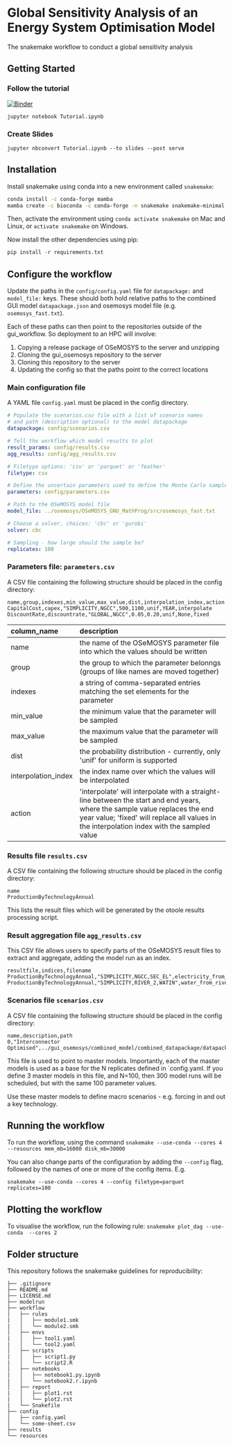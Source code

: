 # Global Sensitivity Analysis of an Energy System Optimisation Model

The snakemake workflow to conduct a global sensitivity analysis

## Getting Started

### Follow the tutorial

[![Binder](https://mybinder.org/badge_logo.svg)](https://mybinder.org/v2/gh/KTH-dESA/esom_gsa/envs?labpath=Tutorial.ipynb)

    jupyter notebook Tutorial.ipynb

### Create Slides

    jupyter nbconvert Tutorial.ipynb --to slides --post serve

## Installation

Install snakemake using conda into a new environment called `snakemake`:

```bash
conda install -c conda-forge mamba
mamba create -c bioconda -c conda-forge -n snakemake snakemake-minimal pandas
```

Then, activate the environment using `conda activate snakemake` on Mac and Linux, or `activate snakemake` on Windows.

Now install the other dependencies using pip:

```python
pip install -r requirements.txt
```

## Configure the workflow

Update the paths in the `config/config.yaml` file for `datapackage:` and `model_file:` keys. These should both hold relative paths to the combined GUI model `datapackage.json` and osemosys model file (e.g. `osemosys_fast.txt`).

Each of these paths can then point to the repositories outside of the gui_workflow. So deployment to an HPC will involve:

1. Copying a release package of OSeMOSYS to the server and unzipping
2. Cloning the gui_osemosys repository to the server
3. Cloning this repository to the server
4. Updating the config so that the paths point to the correct locations

### Main configuration file

A YAML file `config.yaml` must be placed in the config directory.

```yaml
# Populate the scenarios.csv file with a list of scenario names
# and path (description optional) to the model datapackage
datapackage: config/scenarios.csv

# Tell the workflow which model results to plot
result_params: config/results.csv
agg_results: config/agg_results.csv

# Filetype options: 'csv' or 'parquet' or 'feather'
filetype: csv

# Define the uncertain parameters used to define the Monte Carlo sample
parameters: config/parameters.csv

# Path to the OSeMOSYS model file
model_file: ../osemosys/OSeMOSYS_GNU_MathProg/src/osemosys_fast.txt

# Choose a solver, choices: 'cbc' or 'gurobi'
solver: cbc

# Sampling - how large should the sample be?
replicates: 100
```

### Parameters file: `parameters.csv`

A CSV file containing the following structure should be placed in the config directory:

```csv
name,group,indexes,min_value,max_value,dist,interpolation_index,action
CapitalCost,capex,"SIMPLICITY,NGCC",500,1100,unif,YEAR,interpolate
DiscountRate,discountrate,"GLOBAL,NGCC",0.05,0.20,unif,None,fixed
```

column_name | description
:-- | :--
name | the name of the OSeMOSYS parameter file into which the values should be written
group | the group to which the parameter belonngs (groups of like names are moved together)
indexes | a string of comma-separated entries matching the set elements for the parameter
min_value | the minimum value that the parameter will be sampled
max_value | the maximum value that the parameter will be sampled
dist | the probability distribution - currently, only 'unif' for uniform is supported
interpolation_index | the index name over which the values will be interpolated
action | 'interpolate' will interpolate with a straight-line between the start and end years, where the sample value replaces the end year value; 'fixed' will replace all values in the interpolation index with the sampled value

### Results file `results.csv`

A CSV file containing the following structure should be placed in the config directory:

```csv
name
ProductionByTechnologyAnnual
```

This lists the result files which will be generated by the otoole results processing script.

### Result aggregation file `agg_results.csv`

This CSV file allows users to specify parts of the OSeMOSYS result files to extract and aggregate,
adding the model run as an index.

```csv
resultfile,indices,filename
ProductionByTechnologyAnnual,"SIMPLICITY,NGCC,SEC_EL",electricity_from_gas
ProductionByTechnologyAnnual,"SIMPLICITY,RIVER_2,WATIN",water_from_rivers
```

### Scenarios file `scenarios.csv`

A CSV file containing the following structure should be placed in the config directory:

```csv
name,description,path
0,"Interconnector Optimised",../gui_osemosys/combined_model/combined_datapackage/datapackage.json
```

This file is used to point to master models. Importantly, each of the master models is used as
a base for the N replicates defined in `config.yaml. If you define 3 master models in this file,
and N=100, then 300 model runs will be scheduled, but with the same 100 parameter values.

Use these master models to define macro scenarios - e.g. forcing in and out a key technology.

## Running the workflow

To run the workflow, using the command `snakemake --use-conda --cores 4 --resources mem_mb=16000 disk_mb=30000`

You can also change parts of the configuration by adding the `--config` flag, followed by the names of one
or more of the config items. E.g.

    snakemake --use-conda --cores 4 --config filetype=parquet replicates=100

## Plotting the workflow

To visualise the workflow, run the following rule: `snakemake plot_dag --use-conda  --cores 2`

## Folder structure

This repository follows the snakemake guidelines for reproducibility:

    ├── .gitignore
    ├── README.md
    ├── LICENSE.md
    ├── modelrun
    ├── workflow
    │   ├── rules
    |   │   ├── module1.smk
    |   │   └── module2.smk
    │   ├── envs
    |   │   ├── tool1.yaml
    |   │   └── tool2.yaml
    │   ├── scripts
    |   │   ├── script1.py
    |   │   └── script2.R
    │   ├── notebooks
    |   │   ├── notebook1.py.ipynb
    |   │   └── notebook2.r.ipynb
    │   ├── report
    |   │   ├── plot1.rst
    |   │   └── plot2.rst
    |   └── Snakefile
    ├── config
    │   ├── config.yaml
    │   └── some-sheet.csv
    ├── results
    └── resources
